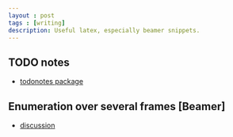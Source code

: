 ```yaml
---
layout : post
tags : [writing]
description: Useful latex, especially beamer snippets.
---
```


## TODO notes

+ [todonotes package](http://www.texample.net/tikz/examples/todo-notes/)

## Enumeration over several frames [Beamer]

+ [discussion](http://www.latex-community.org/forum/viewtopic.php?f=44&t=9362&sid=288bcd91ac509f9b951d7d25ca094e8d&start=10)



